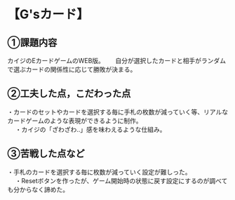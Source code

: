 # 【G'sカード】
## ①課題内容
カイジのEカードゲームのWEB版。　　
自分が選択したカードと相手がランダムで選ぶカードの関係性に応じて勝敗が決まる。

## ②工夫した点，こだわった点
・カードのセットやカードを選択する毎に手札の枚数が減っていく等、リアルなカードゲームのような表現ができるように制作。　<br>　
・カイジの「ざわざわ..」感を味わえるような仕組み。

## ③苦戦した点など
・手札のカードを選択する毎に枚数が減っていく設定が難しった。　<br>　
・Resetボタンを作ったが、ゲーム開始時の状態に戻す設定にするのが調べても分からなく諦めた。
